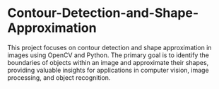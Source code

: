 # Contour-Detection-and-Shape-Approximation
This project focuses on contour detection and shape approximation in images using OpenCV and Python. The primary goal is to identify the boundaries of objects within an image and approximate their shapes, providing valuable insights for applications in computer vision, image processing, and object recognition.
